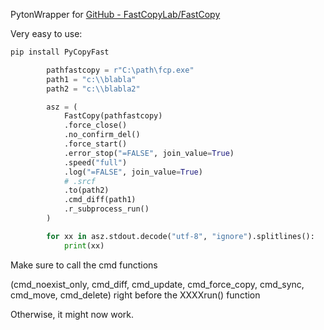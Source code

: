 PytonWrapper for [GitHub - FastCopyLab/FastCopy](https://github.com/FastCopyLab/FastCopy)

Very easy to use:

```python
pip install PyCopyFast
```

```python
        pathfastcopy = r"C:\path\fcp.exe"
        path1 = "c:\\blabla"
        path2 = "c:\\blabla2"

        asz = (
            FastCopy(pathfastcopy)
            .force_close()
            .no_confirm_del()
            .force_start()
            .error_stop("=FALSE", join_value=True)
            .speed("full")
            .log("=FALSE", join_value=True)
            # .srcf
            .to(path2)
            .cmd_diff(path1)
            .r_subprocess_run()
        )

        for xx in asz.stdout.decode("utf-8", "ignore").splitlines():
            print(xx)
```

Make sure to call the cmd functions 

(cmd_noexist_only, cmd_diff, cmd_update, cmd_force_copy, cmd_sync,
cmd_move, cmd_delete) right before the XXXXrun() function

Otherwise, it might now work.
